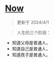 # [Now](https://github.com/goohugo/myblog/issues/34)

> 更新于 2024/4/1

> 人生的三个阶段：
- 知道父母是普通人，
- 知道自己是普通人，
- 知道孩子是普通人。